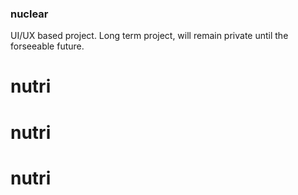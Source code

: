 ### nuclear

UI/UX based project.
Long term project, will remain private until the forseeable future.
# nutri
# nutri
# nutri
